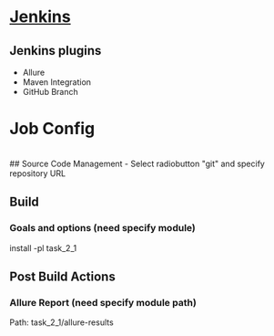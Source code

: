 # [Jenkins](https://www.jenkins.io/doc/book/installing/linux/)


## Jenkins plugins
- Allure
- Maven Integration
- GitHub Branch

# Job Config
<br>
## Source Code Management
 - Select radiobutton "git" and specify repository URL

## Build
### Goals and options (need specify module)
install -pl task_2_1 

## Post Build Actions
### Allure Report (need specify module path)
Path: task_2_1/allure-results

